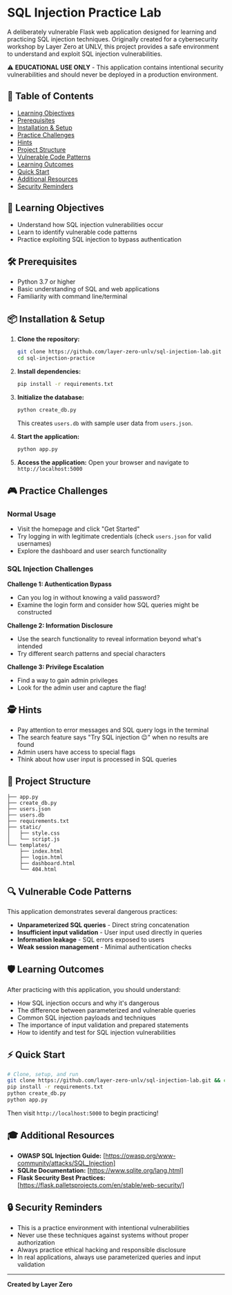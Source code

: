 # SQL Injection Practice Lab

A deliberately vulnerable Flask web application designed for learning and practicing SQL injection techniques. Originally created for a cybersecurity workshop by Layer Zero at UNLV, this project provides a safe environment to understand and exploit SQL injection vulnerabilities.

⚠️ **EDUCATIONAL USE ONLY** - This application contains intentional security vulnerabilities and should never be deployed in a production environment.

## 📑 Table of Contents

- [Learning Objectives](#-learning-objectives)
- [Prerequisites](#️-prerequisites)
- [Installation & Setup](#-installation--setup)
- [Practice Challenges](#-practice-challenges)
- [Hints](#️-hints)
- [Project Structure](#-project-structure)
- [Vulnerable Code Patterns](#-vulnerable-code-patterns)
- [Learning Outcomes](#️-learning-outcomes)
- [Quick Start](#-quick-start)
- [Additional Resources](#-additional-resources)
- [Security Reminders](#-security-reminders)

## 🎯 Learning Objectives

- Understand how SQL injection vulnerabilities occur
- Learn to identify vulnerable code patterns  
- Practice exploiting SQL injection to bypass authentication

## 🛠️ Prerequisites

- Python 3.7 or higher
- Basic understanding of SQL and web applications
- Familiarity with command line/terminal

## 📦 Installation & Setup

1. **Clone the repository:**
   ```bash
   git clone https://github.com/layer-zero-unlv/sql-injection-lab.git
   cd sql-injection-practice
   ```

2. **Install dependencies:**
   ```bash
   pip install -r requirements.txt
   ```

3. **Initialize the database:**
   ```bash
   python create_db.py
   ```
   This creates `users.db` with sample user data from `users.json`.

4. **Start the application:**
   ```bash
   python app.py
   ```

5. **Access the application:**
   Open your browser and navigate to `http://localhost:5000`

## 🎮 Practice Challenges

### Normal Usage
- Visit the homepage and click "Get Started"
- Try logging in with legitimate credentials (check `users.json` for valid usernames)
- Explore the dashboard and user search functionality

### SQL Injection Challenges

**Challenge 1: Authentication Bypass**
- Can you log in without knowing a valid password?
- Examine the login form and consider how SQL queries might be constructed

**Challenge 2: Information Disclosure**
- Use the search functionality to reveal information beyond what's intended
- Try different search patterns and special characters

**Challenge 3: Privilege Escalation**
- Find a way to gain admin privileges
- Look for the admin user and capture the flag!

## 🕵️ Hints

- Pay attention to error messages and SQL query logs in the terminal
- The search feature says "Try SQL injection 😉" when no results are found
- Admin users have access to special flags
- Think about how user input is processed in SQL queries

## 📁 Project Structure

```
├── app.py
├── create_db.py
├── users.json
├── users.db
├── requirements.txt
├── static/
│   ├── style.css
│   └── script.js
└── templates/
    ├── index.html
    ├── login.html
    ├── dashboard.html
    └── 404.html
```

## 🔍 Vulnerable Code Patterns

This application demonstrates several dangerous practices:

- **Unparameterized SQL queries** - Direct string concatenation
- **Insufficient input validation** - User input used directly in queries  
- **Information leakage** - SQL errors exposed to users
- **Weak session management** - Minimal authentication checks

## 🛡️ Learning Outcomes

After practicing with this application, you should understand:

- How SQL injection occurs and why it's dangerous
- The difference between parameterized and vulnerable queries
- Common SQL injection payloads and techniques
- The importance of input validation and prepared statements
- How to identify and test for SQL injection vulnerabilities

## ⚡ Quick Start

```bash
# Clone, setup, and run
git clone https://github.com/layer-zero-unlv/sql-injection-lab.git && cd sql-injection-practice
pip install -r requirements.txt
python create_db.py
python app.py
```

Then visit `http://localhost:5000` to begin practicing!

## 🎓 Additional Resources

- **OWASP SQL Injection Guide:** [https://owasp.org/www-community/attacks/SQL_Injection]
- **SQLite Documentation:** [https://www.sqlite.org/lang.html]
- **Flask Security Best Practices:** [https://flask.palletsprojects.com/en/stable/web-security/]

## 🔒 Security Reminders

- This is a practice environment with intentional vulnerabilities
- Never use these techniques against systems without proper authorization
- Always practice ethical hacking and responsible disclosure
- In real applications, always use parameterized queries and input validation

---

**Created by Layer Zero**
